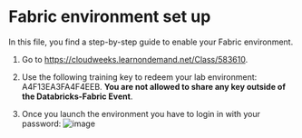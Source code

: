 # **Fabric environment set up**

In this file, you find a step-by-step guide to enable your Fabric environment.

1. Go to https://cloudweeks.learnondemand.net/Class/583610. 

2.  Use the following training key to redeem your lab environment: A4F13EA3FA4F4EEB. **You are not allowed to share any key outside of the Databricks-Fabric Event**.

4. Once you launch the environment you have to login in with your password:
   ![image](https://github.com/FrancescoCortella/labsforpartners-microsoftfabric/assets/135111177/dd000b08-b929-4440-a75b-93acc032d877)
